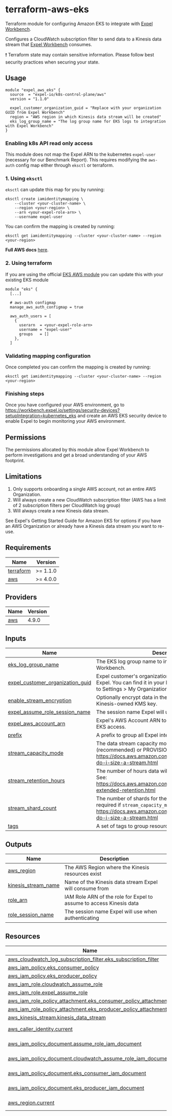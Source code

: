 # terraform-aws-eks
Terraform module for configuring Amazon EKS to integrate with [Expel Workbench](https://workbench.expel.io/).

Configures a CloudWatch subscription filter to send data to a Kinesis data stream that
[Expel Workbench](https://workbench.expel.io/) consumes.

:exclamation: Terraform state may contain sensitive information. Please follow best security practices when securing your state.

## Usage
```hcl
module "expel_aws_eks" {
  source  = "expel-io/k8s-control-plane/aws"
  version = "1.1.0"

  expel_customer_organization_guid = "Replace with your organization GUID from Expel Workbench"
  region = "AWS region in which Kinesis data stream will be created"
  eks_log_group_name = "The log group name for EKS logs to integration with Expel Workbench"
}
```

### Enabling k8s API read only access
This module does not map the Expel ARN to the kubernetes `expel-user` (necessary for our Benchmark Report). This requires modifying the `aws-auth` config map either through `eksctl` or terraform.

### 1. Using `eksctl`

`eksctl` can update this map for you by running:
```
eksctl create iamidentitymapping \
    --cluster <your-cluster-name> \
    --region <your-region> \
    --arn <your-expel-role-arn> \
    --username expel-user
```

You can confirm the mapping is created by running:
```
eksctl get iamidentitymapping --cluster <your-cluster-name> --region <your-region>
```

**Full AWS docs** [here](https://docs.aws.amazon.com/eks/latest/userguide/add-user-role.html
).

### 2. Using terraform
If you are using the official [EKS AWS module](https://registry.terraform.io/modules/terraform-aws-modules/eks/aws/latest) you can update this with your existing EKS module
```
module "eks" {
  [...]

  # aws-auth configmap
  manage_aws_auth_configmap = true

  aws_auth_users = [
    {
      userarn  = <your-expel-role-arn>
      username = "expel-user"
      groups   = []
    },
  ]
```

### Validating mapping configuration
Once completed you can confirm the mapping is created by running:
```
eksctl get iamidentitymapping --cluster <your-cluster-name> --region <your-region>
```

### Finishing steps
Once you have configured your AWS environment, go to
https://workbench.expel.io/settings/security-devices?setupIntegration=kubernetes_eks and create an AWS EKS
security device to enable Expel to begin monitoring your AWS environment.

## Permissions
The permissions allocated by this module allow Expel Workbench to perform investigations and get a broad understanding of your AWS footprint.

## Limitations
1. Only supports onboarding a single AWS account, not an entire AWS Organization.
2. Will always create a new CloudWatch subscription filter (AWS has a limit of 2 subscription filters per CloudWatch log group)
3. Will always create a new Kinesis data stream.

See Expel's Getting Started Guide for Amazon EKS for options if you
have an AWS Organization or already have a Kinesis data stream you want to re-use.

<!-- begin-tf-docs -->
## Requirements

| Name | Version |
|------|---------|
| <a name="requirement_terraform"></a> [terraform](#requirement\_terraform) | >= 1.1.0 |
| <a name="requirement_aws"></a> [aws](#requirement\_aws) | >= 4.0.0 |
## Providers

| Name | Version |
|------|---------|
| <a name="provider_aws"></a> [aws](#provider\_aws) | 4.9.0 |
## Inputs

| Name | Description | Type | Default | Required |
|------|-------------|------|---------|:--------:|
| <a name="input_eks_log_group_name"></a> [eks\_log\_group\_name](#input\_eks\_log\_group\_name) | The EKS log group name to integrate with Expel Workbench. | `string` | n/a | yes |
| <a name="input_expel_customer_organization_guid"></a> [expel\_customer\_organization\_guid](#input\_expel\_customer\_organization\_guid) | Expel customer's organization GUID assigned to you by Expel. You can find it in your browser URL after navigating to Settings > My Organization in Workbench. | `string` | n/a | yes |
| <a name="input_enable_stream_encryption"></a> [enable\_stream\_encryption](#input\_enable\_stream\_encryption) | Optionally encrypt data in the Kinesis stream with a Kinesis-owned KMS key. | `bool` | `true` | no |
| <a name="input_expel_assume_role_session_name"></a> [expel\_assume\_role\_session\_name](#input\_expel\_assume\_role\_session\_name) | The session name Expel will use when authenticating. | `string` | `"ExpelEKSServiceSession"` | no |
| <a name="input_expel_aws_account_arn"></a> [expel\_aws\_account\_arn](#input\_expel\_aws\_account\_arn) | Expel's AWS Account ARN to allow assuming role to gain EKS access. | `string` | `"arn:aws:iam::012205512454:user/ExpelCloudService"` | no |
| <a name="input_prefix"></a> [prefix](#input\_prefix) | A prefix to group all Expel integration resources. | `string` | `"expel-aws-eks"` | no |
| <a name="input_stream_capacity_mode"></a> [stream\_capacity\_mode](#input\_stream\_capacity\_mode) | The data stream capacity mode: ON\_DEMAND (recommended) or PROVISIONED. See: https://docs.aws.amazon.com/streams/latest/dev/how-do-i-size-a-stream.html | `string` | `"ON_DEMAND"` | no |
| <a name="input_stream_retention_hours"></a> [stream\_retention\_hours](#input\_stream\_retention\_hours) | The number of hours data will be retained in the stream. See: https://docs.aws.amazon.com/streams/latest/dev/kinesis-extended-retention.html | `number` | `24` | no |
| <a name="input_stream_shard_count"></a> [stream\_shard\_count](#input\_stream\_shard\_count) | The number of shards for the Kinesis stream. Only required if `stream_capacity_mode` is `PROVISIONED`. See: https://docs.aws.amazon.com/streams/latest/dev/how-do-i-size-a-stream.html | `number` | `null` | no |
| <a name="input_tags"></a> [tags](#input\_tags) | A set of tags to group resources. | `map` | `{}` | no |
## Outputs

| Name | Description |
|------|-------------|
| <a name="output_aws_region"></a> [aws\_region](#output\_aws\_region) | The AWS Region where the Kinesis resources exist |
| <a name="output_kinesis_stream_name"></a> [kinesis\_stream\_name](#output\_kinesis\_stream\_name) | Name of the Kinesis data stream Expel will consume from |
| <a name="output_role_arn"></a> [role\_arn](#output\_role\_arn) | IAM Role ARN of the role for Expel to assume to access Kinesis data |
| <a name="output_role_session_name"></a> [role\_session\_name](#output\_role\_session\_name) | The session name Expel will use when authenticating |
## Resources

| Name | Type |
|------|------|
| [aws_cloudwatch_log_subscription_filter.eks_subscription_filter](https://registry.terraform.io/providers/hashicorp/aws/latest/docs/resources/cloudwatch_log_subscription_filter) | resource |
| [aws_iam_policy.eks_consumer_policy](https://registry.terraform.io/providers/hashicorp/aws/latest/docs/resources/iam_policy) | resource |
| [aws_iam_policy.eks_producer_policy](https://registry.terraform.io/providers/hashicorp/aws/latest/docs/resources/iam_policy) | resource |
| [aws_iam_role.cloudwatch_assume_role](https://registry.terraform.io/providers/hashicorp/aws/latest/docs/resources/iam_role) | resource |
| [aws_iam_role.expel_assume_role](https://registry.terraform.io/providers/hashicorp/aws/latest/docs/resources/iam_role) | resource |
| [aws_iam_role_policy_attachment.eks_consumer_policy_attachment](https://registry.terraform.io/providers/hashicorp/aws/latest/docs/resources/iam_role_policy_attachment) | resource |
| [aws_iam_role_policy_attachment.eks_producer_policy_attachment](https://registry.terraform.io/providers/hashicorp/aws/latest/docs/resources/iam_role_policy_attachment) | resource |
| [aws_kinesis_stream.kinesis_data_stream](https://registry.terraform.io/providers/hashicorp/aws/latest/docs/resources/kinesis_stream) | resource |
| [aws_caller_identity.current](https://registry.terraform.io/providers/hashicorp/aws/latest/docs/data-sources/caller_identity) | data source |
| [aws_iam_policy_document.assume_role_iam_document](https://registry.terraform.io/providers/hashicorp/aws/latest/docs/data-sources/iam_policy_document) | data source |
| [aws_iam_policy_document.cloudwatch_assume_role_iam_document](https://registry.terraform.io/providers/hashicorp/aws/latest/docs/data-sources/iam_policy_document) | data source |
| [aws_iam_policy_document.eks_consumer_iam_document](https://registry.terraform.io/providers/hashicorp/aws/latest/docs/data-sources/iam_policy_document) | data source |
| [aws_iam_policy_document.eks_producer_iam_document](https://registry.terraform.io/providers/hashicorp/aws/latest/docs/data-sources/iam_policy_document) | data source |
| [aws_region.current](https://registry.terraform.io/providers/hashicorp/aws/latest/docs/data-sources/region) | data source |
<!-- end-tf-docs -->
